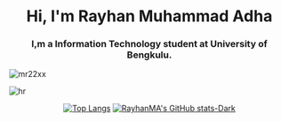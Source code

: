 <h1 align="center">Hi, I'm Rayhan Muhammad Adha</h1>
<h3 align="center">I,m a Information Technology student at University of Bengkulu.</h3>

<p align="left"> <img src="https://komarev.com/ghpvc/?username=mr22xx&label=Profile%20views&color=0e75b6&style=flat" alt="mr22xx" /> </p>

![hr](https://user-images.githubusercontent.com/73097560/115834477-dbab4500-a447-11eb-908a-139a6edaec5c.gif)

<center>
  
[![Top Langs](https://github-readme-stats.vercel.app/api/top-langs/?username=mr22XX&layout=compact&theme=dark#gh-dark-mode-only)](https://github.com/anuraghazra/github-readme-stats#gh-dark-mode-only)
[![RayhanMA's GitHub stats-Dark](https://github-readme-stats.vercel.app/api?username=mr22XX&show_icons=true&theme=dark#gh-dark-mode-only)](https://github.com/anuraghazra/github-readme-stats#gh-dark-mode-only)
</center>



